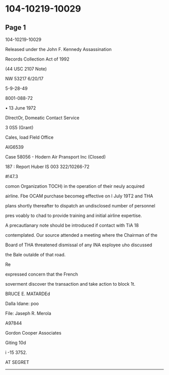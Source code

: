 # 104-10219-10029

## Page 1

104-10219-10029

Released under the John F. Kennedy Assassination

Records Collection Act of 1992

(44 USC 2107 Note)

NW 53217 6/20/17

5-9-28-49

8001-088-72

• 13 June 1972

DIrectOr, Domeatic Contact Service

3 0S5 (Grant)

Cales, load Fleld Office

AIG6539

Case 58056 - Hodern Air Pransport Inc (Closed)

187 : Report Huber IS 003 322/10266-72

#!47.3

comon Organization TOCH) in the operation of their neuly acquired

airline. Fbe OCAM purchase becomeg effective on l July 19T2 and THA

plans shortly thereafter to dispatch an undisclosed number of personnel

pres voably to chad to provide training and initial airline expertise.

A precautlanary note should be introduced if contact with TiA 18

contemplated. Our source attended a meeting where the Chairman of the

Board of THA threatened dismissal of any INA esployee uho discussed

the Bale outalde of that road.

Re

expressed concern that the French

soverment discover the transaction and take action to block 1t.

BRUCE E. MATARDEd

Dalla Idane: poo

File: Jaseph R. Merola

A97844

Gordon Cooper Associates

Giting 10d

i -15 3752.

AT SEGRET

---

